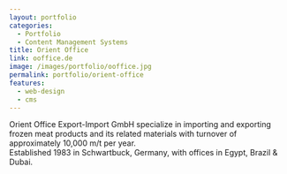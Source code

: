 ```yaml
---
layout: portfolio
categories: 
  - Portfolio
  - Content Management Systems
title: Orient Office
link: ooffice.de
image: /images/portfolio/ooffice.jpg
permalink: portfolio/orient-office
features:
  - web-design
  - cms
---
```


Orient Office Export-Import GmbH specialize in importing and exporting frozen meat products and its related materials with turnover of approximately 10,000 m/t per year.  
Established 1983 in Schwartbuck, Germany, with offices in Egypt, Brazil & Dubai.
